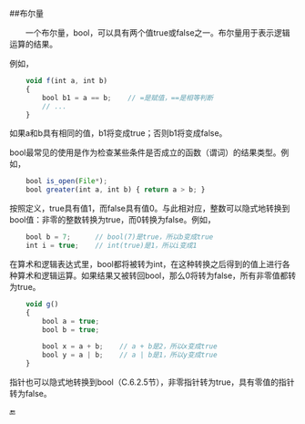 ##布尔量

&emsp;&emsp;一个布尔量，bool，可以具有两个值true或false之一。布尔量用于表示逻辑运算的结果。

例如，

```javascript
    void f(int a, int b)
    {
        bool b1 = a == b;    // =是赋值，==是相等判断
        // ...
    }
```

如果a和b具有相同的值，b1将变成true；否则b1将变成false。

bool最常见的使用是作为检查某些条件是否成立的函数（谓词）的结果类型。例如，

```javascript
    bool is_open(File*);
    bool greater(int a, int b) { return a > b; }
```

按照定义，true具有值1，而false具有值0。与此相对应，整数可以隐式地转换到bool值：非零的整数转换为true，而0转换为false。例如，

```javascript
    bool b = 7;      // bool(7)是true，所以b变成true
    int i = true;    // int(true)是1，所以i变成1
```

在算术和逻辑表达式里，bool都将被转为int，在这种转换之后得到的值上进行各种算术和逻辑运算。如果结果又被转回bool，那么0将转为false，所有非零值都转为true。

```javascript
    void g()
    {
        bool a = true;
        bool b = true;
        
        bool x = a + b;    // a + b是2，所以x变成true
        bool y = a | b;    // a | b是1，所以y变成true
    }
```

指针也可以隐式地转换到bool（C.6.2.5节），非零指针转为true，具有零值的指针转为false。


🔚



